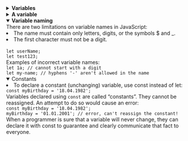 <details>
<summary><b>Variables</b></summary>
    Most of the time, a JavaScript application needs to work with information. Here are two examples:<br>
    <li>An online shop – the information might include goods being sold and a shopping cart.</li>
    <li>A chat application – the information might include users, messages, and much more.</li><br>
    Variables are used to store this information.
.<br>
</details>


<details>
<summary><b>A variable</b></summary>
    JavaScript programs can be inserted almost anywhere into an HTML document using the script tag.<br>
    `let message;`<br>
    <li>We can also declare multiple variables in one line:</li>
        <code>      let user = 'John', age = 25, message = 'Hello';</code>
    <li>var instead of let
    In older scripts, you may also find another keyword: var instead of let:</li><br>
    <code>      var message = 'Hello'`;</code>
</details>

<details open>
<summary><b>Variable naming</b></summary>
    There are two limitations on variable names in JavaScript:<br>
    <li>The name must contain only letters, digits, or the symbols $ and _.</li>
    <li>The first character must not be a digit.</li><br>
    <code>let userName;</code><br>
    <code>let test123;</code><br>
    Examples of incorrect variable names:<br>
    <code>let 1a; // cannot start with a digit</code><br>
    <code>let my-name; // hyphens '-' aren't allowed in the name</code>
</details>
<details open>
<summary>Constants</summary>
    <li>To declare a constant (unchanging) variable, use const instead of let:</li>
    <code>const myBirthday = '18.04.1982';</code><br>
    Variables declared using <code>const</code> are called “constants”. They cannot be reassigned. An attempt to do so would cause an error:<br>
    <code>const myBirthday = '18.04.1982';</code><br>
    <code>myBirthday = '01.01.2001'; // error, can't reassign the constant!</code><br>
    When a programmer is sure that a variable will never change, they can declare it with const to guarantee and clearly communicate that fact to everyone.
</details>
